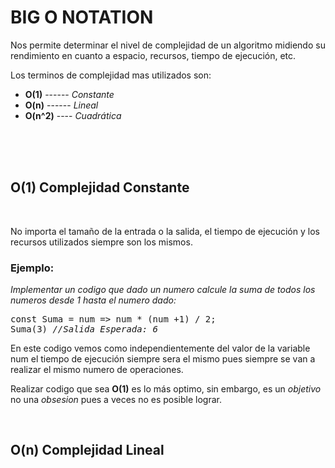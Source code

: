 # BIG O NOTATION

Nos permite determinar el nivel de complejidad de un algoritmo midiendo su rendimiento en cuanto a espacio, recursos, tiempo de ejecución, etc.

Los terminos de complejidad mas utilizados son:

* **O(1)** ------ *Constante*
* **O(n)** ------  *Lineal*
* **O(n^2)** ----  *Cuadrática*
<br>
<br>
<br>

## **O(1)** Complejidad Constante

<br>

No importa el tamaño de la entrada o la salida, el tiempo de ejecución y los recursos utilizados siempre son los mismos.

### **Ejemplo:**
*Implementar un codigo que dado un numero calcule la suma de todos los numeros desde 1 hasta el numero dado:*

<pre>
const Suma = num => num * (num +1) / 2;
Suma(3) <i>//Salida Esperada: 6 </i>
</pre>

En este codigo vemos como independientemente del valor de la variable num el tiempo de ejecución siempre sera el mismo pues siempre se van a realizar el mismo numero de operaciones.

Realizar codigo que sea **O(1)** es lo más optimo, sin embargo, es un *objetivo* no una *obsesion* pues a veces no es posible lograr.

<br>

## **O(n)** Complejidad Lineal

<br>
